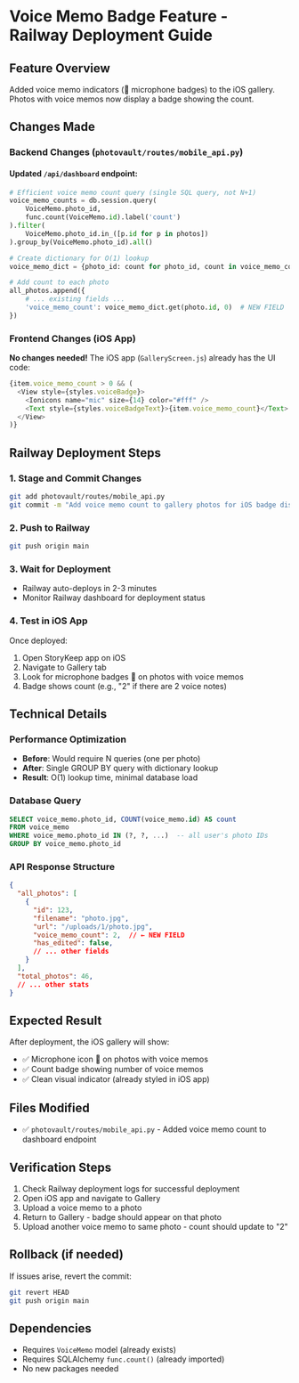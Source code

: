 # Voice Memo Badge Feature - Railway Deployment Guide

## Feature Overview
Added voice memo indicators (🎤 microphone badges) to the iOS gallery. Photos with voice memos now display a badge showing the count.

## Changes Made

### Backend Changes (`photovault/routes/mobile_api.py`)

#### Updated `/api/dashboard` endpoint:
```python
# Efficient voice memo count query (single SQL query, not N+1)
voice_memo_counts = db.session.query(
    VoiceMemo.photo_id,
    func.count(VoiceMemo.id).label('count')
).filter(
    VoiceMemo.photo_id.in_([p.id for p in photos])
).group_by(VoiceMemo.photo_id).all()

# Create dictionary for O(1) lookup
voice_memo_dict = {photo_id: count for photo_id, count in voice_memo_counts}

# Add count to each photo
all_photos.append({
    # ... existing fields ...
    'voice_memo_count': voice_memo_dict.get(photo.id, 0)  # NEW FIELD
})
```

### Frontend Changes (iOS App)
**No changes needed!** The iOS app (`GalleryScreen.js`) already has the UI code:

```javascript
{item.voice_memo_count > 0 && (
  <View style={styles.voiceBadge}>
    <Ionicons name="mic" size={14} color="#fff" />
    <Text style={styles.voiceBadgeText}>{item.voice_memo_count}</Text>
  </View>
)}
```

## Railway Deployment Steps

### 1. Stage and Commit Changes
```bash
git add photovault/routes/mobile_api.py
git commit -m "Add voice memo count to gallery photos for iOS badge display"
```

### 2. Push to Railway
```bash
git push origin main
```

### 3. Wait for Deployment
- Railway auto-deploys in 2-3 minutes
- Monitor Railway dashboard for deployment status

### 4. Test in iOS App
Once deployed:
1. Open StoryKeep app on iOS
2. Navigate to Gallery tab
3. Look for microphone badges 🎤 on photos with voice memos
4. Badge shows count (e.g., "2" if there are 2 voice notes)

## Technical Details

### Performance Optimization
- **Before**: Would require N queries (one per photo)
- **After**: Single GROUP BY query with dictionary lookup
- **Result**: O(1) lookup time, minimal database load

### Database Query
```sql
SELECT voice_memo.photo_id, COUNT(voice_memo.id) AS count 
FROM voice_memo 
WHERE voice_memo.photo_id IN (?, ?, ...)  -- all user's photo IDs
GROUP BY voice_memo.photo_id
```

### API Response Structure
```json
{
  "all_photos": [
    {
      "id": 123,
      "filename": "photo.jpg",
      "url": "/uploads/1/photo.jpg",
      "voice_memo_count": 2,  // ← NEW FIELD
      "has_edited": false,
      // ... other fields
    }
  ],
  "total_photos": 46,
  // ... other stats
}
```

## Expected Result
After deployment, the iOS gallery will show:
- ✅ Microphone icon 🎤 on photos with voice memos
- ✅ Count badge showing number of voice memos
- ✅ Clean visual indicator (already styled in iOS app)

## Files Modified
- ✅ `photovault/routes/mobile_api.py` - Added voice memo count to dashboard endpoint

## Verification Steps
1. Check Railway deployment logs for successful deployment
2. Open iOS app and navigate to Gallery
3. Upload a voice memo to a photo
4. Return to Gallery - badge should appear on that photo
5. Upload another voice memo to same photo - count should update to "2"

## Rollback (if needed)
If issues arise, revert the commit:
```bash
git revert HEAD
git push origin main
```

## Dependencies
- Requires `VoiceMemo` model (already exists)
- Requires SQLAlchemy `func.count()` (already imported)
- No new packages needed
